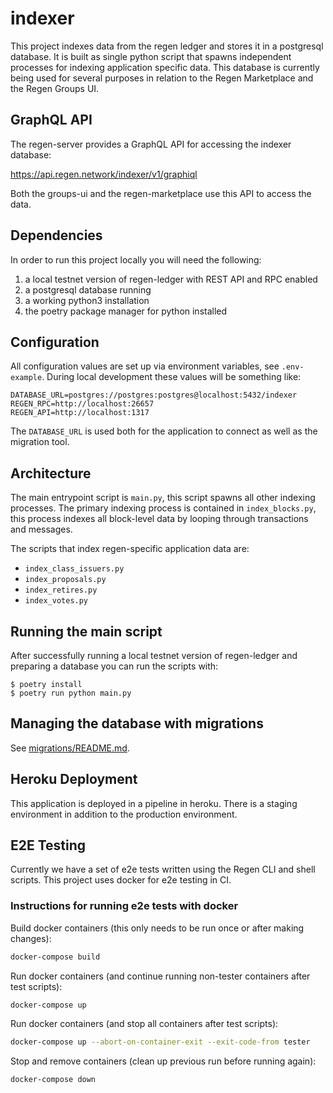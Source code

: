 # indexer

This project indexes data from the regen ledger and stores it in a postgresql database.
It is built as single python script that spawns independent processes for indexing application specific data.
This database is currently being used for several purposes in relation to the Regen Marketplace and the Regen Groups UI.

## GraphQL API

The regen-server provides a GraphQL API for accessing the indexer database:

https://api.regen.network/indexer/v1/graphiql

Both the groups-ui and the regen-marketplace use this API to access the data.

## Dependencies

In order to run this project locally you will need the following:

1. a local testnet version of regen-ledger with REST API and RPC enabled
2. a postgresql database running
3. a working python3 installation
4. the poetry package manager for python installed

## Configuration

All configuration values are set up via environment variables, see `.env-example`.
During local development these values will be something like:

```
DATABASE_URL=postgres://postgres:postgres@localhost:5432/indexer
REGEN_RPC=http://localhost:26657
REGEN_API=http://localhost:1317
```

The `DATABASE_URL` is used both for the application to connect as well as the migration tool.

## Architecture

The main entrypoint script is `main.py`, this script spawns all other indexing processes.
The primary indexing process is contained in `index_blocks.py`, this process indexes all block-level data by looping through transactions and messages.

The scripts that index regen-specific application data are:

- `index_class_issuers.py`
- `index_proposals.py`
- `index_retires.py`
- `index_votes.py`

## Running the main script

After successfully running a local testnet version of regen-ledger and preparing a database you can run the scripts with:

```
$ poetry install
$ poetry run python main.py
```

## Managing the database with migrations

See [migrations/README.md](migrations/README.md).

## Heroku Deployment

This application is deployed in a pipeline in heroku.
There is a staging environment in addition to the production environment.

## E2E Testing

Currently we have a set of e2e tests written using the Regen CLI and shell scripts.
This project uses docker for e2e testing in CI.

### Instructions for running e2e tests with docker

Build docker containers (this only needs to be run once or after making changes):

```sh
docker-compose build
```

Run docker containers (and continue running non-tester containers after test scripts):

```sh
docker-compose up
```

Run docker containers (and stop all containers after test scripts):

```sh
docker-compose up --abort-on-container-exit --exit-code-from tester
```

Stop and remove containers (clean up previous run before running again):

```sh
docker-compose down
```
